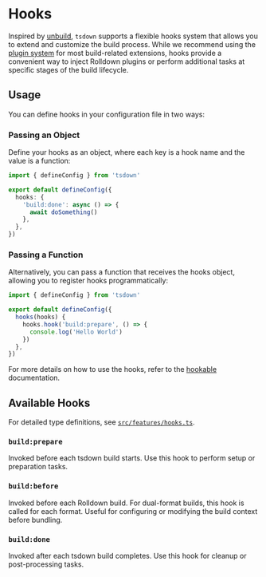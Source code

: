 # Hooks

Inspired by [unbuild](https://github.com/unjs/unbuild), `tsdown` supports a flexible hooks system that allows you to extend and customize the build process. While we recommend using the [plugin system](./plugins.md) for most build-related extensions, hooks provide a convenient way to inject Rolldown plugins or perform additional tasks at specific stages of the build lifecycle.

## Usage

You can define hooks in your configuration file in two ways:

### Passing an Object

Define your hooks as an object, where each key is a hook name and the value is a function:

```ts [tsdown.config.ts]
import { defineConfig } from 'tsdown'

export default defineConfig({
  hooks: {
    'build:done': async () => {
      await doSomething()
    },
  },
})
```

### Passing a Function

Alternatively, you can pass a function that receives the hooks object, allowing you to register hooks programmatically:

```ts [tsdown.config.ts]
import { defineConfig } from 'tsdown'

export default defineConfig({
  hooks(hooks) {
    hooks.hook('build:prepare', () => {
      console.log('Hello World')
    })
  },
})
```

For more details on how to use the hooks, refer to the [hookable](https://github.com/unjs/hookable) documentation.

## Available Hooks

For detailed type definitions, see [`src/features/hooks.ts`](https://github.com/rolldown/tsdown/blob/main/src/features/hooks.ts).

### `build:prepare`

Invoked before each tsdown build starts. Use this hook to perform setup or preparation tasks.

### `build:before`

Invoked before each Rolldown build. For dual-format builds, this hook is called for each format. Useful for configuring or modifying the build context before bundling.

### `build:done`

Invoked after each tsdown build completes. Use this hook for cleanup or post-processing tasks.

